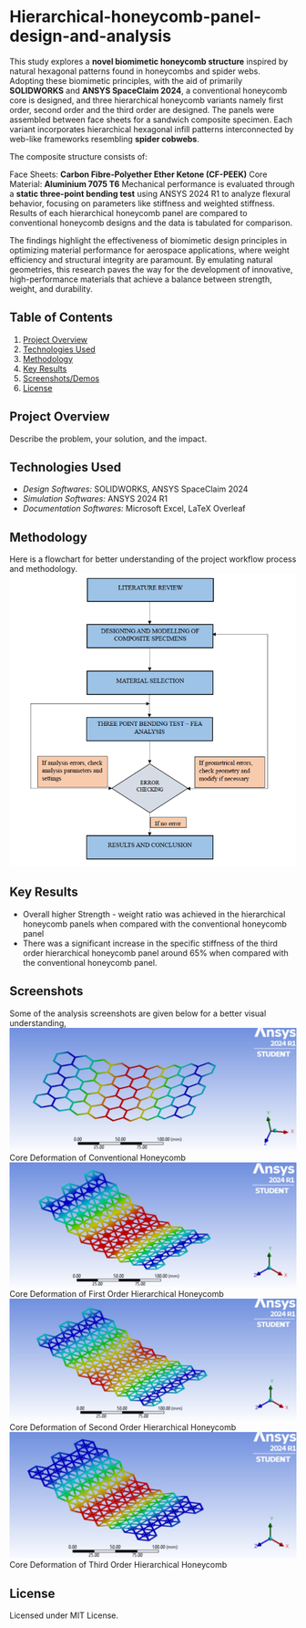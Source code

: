 # Hierarchical-honeycomb-panel-design-and-analysis
 This study explores a **novel biomimetic honeycomb structure** inspired by natural hexagonal patterns found in honeycombs and spider webs. Adopting these biomimetic principles, with the aid of primarily **SOLIDWORKS** and **ANSYS SpaceClaim 2024**, a conventional honeycomb core is designed, and three hierarchical honeycomb variants namely first order, second order and the third order are designed. The panels were assembled between face sheets for a sandwich composite specimen. Each variant incorporates hierarchical hexagonal infill patterns interconnected by web-like frameworks resembling **spider cobwebs**.

The composite structure consists of:

Face Sheets: **Carbon Fibre-Polyether Ether Ketone (CF-PEEK)**
Core Material: **Aluminium 7075 T6**
Mechanical performance is evaluated through a **static three-point bending test** using ANSYS 2024 R1 to analyze flexural behavior, focusing on parameters like stiffness and weighted stiffness. Results of each hierarchical honeycomb panel are compared to conventional honeycomb designs and the data is tabulated for comparison.

The findings highlight the effectiveness of biomimetic design principles in optimizing material performance for aerospace applications, where weight efficiency and structural integrity are paramount. By emulating natural geometries, this research paves the way for the development of innovative, high-performance materials that achieve a balance between strength, weight, and durability.

## Table of Contents  
1. [Project Overview](#project-overview)  
2. [Technologies Used](#technologies-used)  
3. [Methodology](#methodology)  
4. [Key Results](#key-results)  
5. [Screenshots/Demos](#screenshotsdemos)  
6. [License](#license)  

## Project Overview  
Describe the problem, your solution, and the impact.

## Technologies Used  
- *Design Softwares:* SOLIDWORKS, ANSYS SpaceClaim 2024
- *Simulation Softwares:* ANSYS 2024 R1
- *Documentation Softwares:* Microsoft Excel, LaTeX Overleaf

## Methodology  
Here is a flowchart for better understanding of the project workflow process and methodology.
![Project Methodology](images/Project%20Flowchart.png)  

## Key Results  
- Overall higher Strength - weight ratio was achieved in the hierarchical honeycomb panels when compared with the conventional honeycomb panel 
- There was a significant increase in the specific stiffness of the third order hierarchical honeycomb panel around 65% when compared with the conventional honeycomb panel. 

## Screenshots 
Some of the analysis screenshots are given below for a better visual understanding,
![Conventional Honeycomb](Analysis/Core_TS.png)
Core Deformation of Conventional Honeycomb
![First Order Hierarchical Honeycomb](Analysis/Core_S1.png)
Core Deformation of First Order Hierarchical Honeycomb
![Second Order Hierarchical Honeycomb](Analysis/Core_S4.png)
Core Deformation of Second Order Hierarchical Honeycomb
![Third Order Hierarchical Honeycomb](Analysis/Core_S5.png)
Core Deformation of Third Order Hierarchical Honeycomb

## License  
Licensed under MIT License.  
